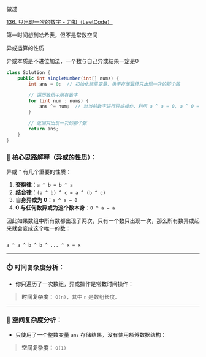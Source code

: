 

做过



[136. 只出现一次的数字 - 力扣（LeetCode）](https://leetcode.cn/problems/single-number/?envType=study-plan-v2&envId=top-100-liked)



第一时间想到哈希表，但不是常数空间



异或运算的性质



异或本质是不进位加法，一个数与自己异或结果一定是0



```java
class Solution {
    public int singleNumber(int[] nums) {
        int ans = 0;  // 初始化结果变量，用于存储最终只出现一次的那个数

        // 遍历数组中所有数字
        for (int num : nums) {
            ans ^= num;  // 对当前数字进行异或操作，利用 a ^ a = 0, a ^ 0 = a 的性质
        }

        // 返回只出现一次的那个数
        return ans;
    }
}

```



### 🧠 核心思路解释（异或的性质）：

异或 `^` 有几个重要的性质：

1. **交换律**：`a ^ b = b ^ a`
2. **结合律**：`(a ^ b) ^ c = a ^ (b ^ c)`
3. **自身异或为 0**：`a ^ a = 0`
4. **0 与任何数异或为这个数本身**：`0 ^ a = a`



因此如果数组中所有数都出现了两次，只有一个数只出现一次，那么所有数异或起来就会变成这个唯一的数：

```

a ^ a ^ b ^ b ^ ... ^ x = x
```

------

### ⏱️ 时间复杂度分析：

- 你只遍历了一次数组，异或操作是常数时间操作：

> **时间复杂度：** `O(n)`，其中 `n` 是数组长度。

------

### 🧠 空间复杂度分析：

- 只使用了一个整数变量 `ans` 存储结果，没有使用额外数据结构：

> **空间复杂度：** `O(1)`
